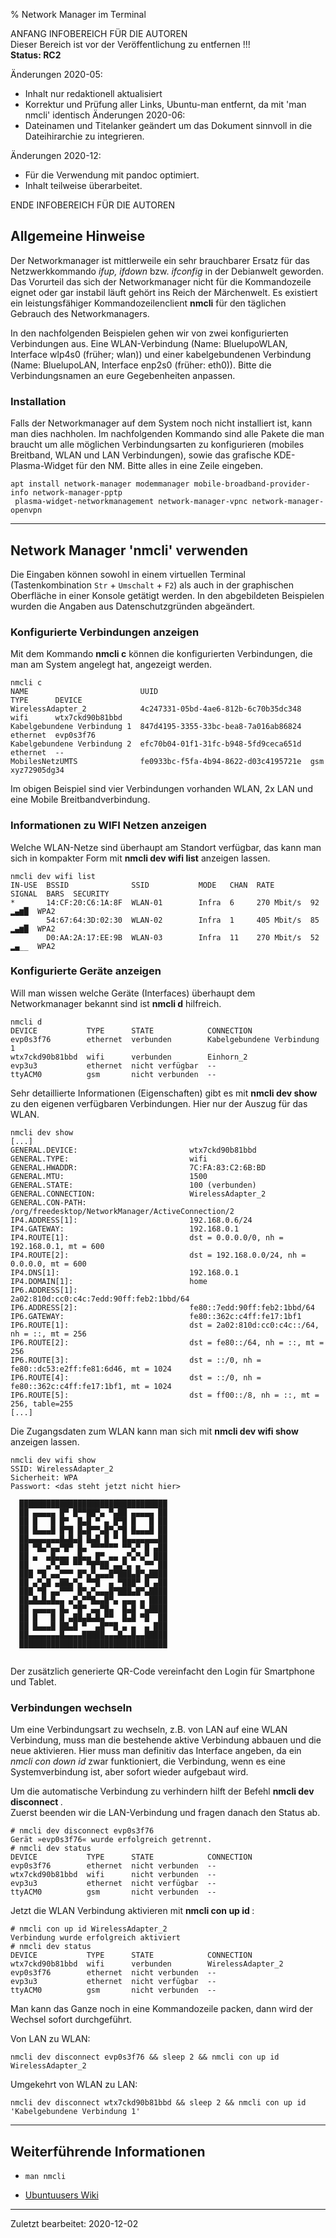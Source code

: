 % Network Manager im Terminal

ANFANG   INFOBEREICH FÜR DIE AUTOREN  
Dieser Bereich ist vor der Veröffentlichung zu entfernen !!!  
**Status: RC2**

Änderungen 2020-05:

+ Inhalt nur redaktionell aktualisiert
+ Korrektur und Prüfung aller Links, Ubuntu-man entfernt, da mit 'man nmcli' identisch
Änderungen 2020-06:
+ Dateinamen und Titelanker geändert um das Dokument sinnvoll in die Dateihirarchie zu integrieren.

Änderungen 2020-12:

+ Für die Verwendung mit pandoc optimiert.
+ Inhalt teilweise überarbeitet.

ENDE   INFOBEREICH FÜR DIE AUTOREN

## Allgemeine Hinweise

Der Networkmanager ist mittlerweile ein sehr brauchbarer Ersatz für das Netzwerkkommando  *ifup, ifdown*  bzw.  *ifconfig*  in der Debianwelt geworden. Das Vorurteil das sich der Networkmanager nicht für die Kommandozeile eignet oder gar instabil läuft gehört ins Reich der Märchenwelt. Es existiert ein leistungsfähiger Kommandozeilenclient  **nmcli**  für den täglichen Gebrauch des Networkmanagers.

In den nachfolgenden Beispielen gehen wir von zwei konfigurierten Verbindungen aus. Eine WLAN-Verbindung (Name: BluelupoWLAN, Interface wlp4s0 (früher; wlan)) und einer kabelgebundenen Verbindung (Name: BluelupoLAN, Interface enp2s0 (früher: eth0)). Bitte die Verbindungsnamen an eure Gegebenheiten anpassen.

### Installation

Falls der Networkmanager auf dem System noch nicht installiert ist, kann man dies nachholen. Im nachfolgenden Kommando sind alle Pakete die man braucht um alle möglichen Verbindungsarten zu konfigurieren (mobiles Breitband, WLAN und LAN Verbindungen), sowie das grafische KDE-Plasma-Widget für den NM. Bitte alles in eine Zeile eingeben.

~~~
apt install network-manager modemmanager mobile-broadband-provider-info network-manager-pptp
 plasma-widget-networkmanagement network-manager-vpnc network-manager-openvpn
~~~

---

## Network Manager 'nmcli' verwenden

Die Eingaben können sowohl in einem virtuellen Terminal (Tastenkombination `Str` + `Umschalt` + `F2`) als auch in der graphischen Oberfläche in einer Konsole getätigt werden. In den abgebildeten Beispielen wurden die Angaben aus Datenschutzgründen abgeändert.

### Konfigurierte Verbindungen anzeigen

Mit dem Kommando  **nmcli c**  können die konfigurierten Verbindungen, die man am System angelegt hat, angezeigt werden.

~~~
nmcli c
NAME                         UUID                                  TYPE      DEVICE
WirelessAdapter_2            4c247331-05bd-4ae6-812b-6c70b35dc348  wifi      wtx7ckd90b81bbd
Kabelgebundene Verbindung 1  847d4195-3355-33bc-bea8-7a016ab86824  ethernet  evp0s3f76
Kabelgebundene Verbindung 2  efc70b04-01f1-31fc-b948-5fd9ceca651d  ethernet  --
MobilesNetzUMTS              fe0933bc-f5fa-4b94-8622-d03c4195721e  gsm       xyz72905dg34
~~~

Im obigen Beispiel sind vier Verbindungen vorhanden WLAN, 2x LAN und eine Mobile Breitbandverbindung.

### Informationen zu WIFI Netzen anzeigen

Welche WLAN-Netze sind überhaupt am Standort verfügbar, das kann man sich in kompakter Form mit  **nmcli dev wifi list**  anzeigen lassen.

~~~
nmcli dev wifi list
IN-USE  BSSID              SSID           MODE   CHAN  RATE        SIGNAL  BARS  SECURITY
*       14:CF:20:C6:1A:8F  WLAN-01        Infra  6     270 Mbit/s  92      ▂▄▆█  WPA2
        54:67:64:3D:02:30  WLAN-02        Infra  1     405 Mbit/s  85      ▂▄▆█  WPA2
        D0:AA:2A:17:EE:9B  WLAN-03        Infra  11    270 Mbit/s  52      ▂▄__  WPA2
~~~

### Konfigurierte Geräte anzeigen

Will man wissen welche Geräte (Interfaces) überhaupt dem Networkmanager bekannt sind ist  **nmcli d**  hilfreich.

~~~
nmcli d
DEVICE           TYPE      STATE            CONNECTION
evp0s3f76        ethernet  verbunden        Kabelgebundene Verbindung 1 
wtx7ckd90b81bbd  wifi      verbunden        Einhorn_2
evp3u3           ethernet  nicht verfügbar  --
ttyACM0          gsm       nicht verbunden  --
~~~

Sehr detaillierte Informationen (Eigenschaften) gibt es mit  **nmcli dev show**  zu den eigenen verfügbaren Verbindungen. Hier nur der Auszug für das WLAN.

~~~
nmcli dev show
[...]
GENERAL.DEVICE:                         wtx7ckd90b81bbd
GENERAL.TYPE:                           wifi
GENERAL.HWADDR:                         7C:FA:83:C2:6B:BD
GENERAL.MTU:                            1500
GENERAL.STATE:                          100 (verbunden)
GENERAL.CONNECTION:                     WirelessAdapter_2
GENERAL.CON-PATH:                       /org/freedesktop/NetworkManager/ActiveConnection/2
IP4.ADDRESS[1]:                         192.168.0.6/24
IP4.GATEWAY:                            192.168.0.1
IP4.ROUTE[1]:                           dst = 0.0.0.0/0, nh = 192.168.0.1, mt = 600
IP4.ROUTE[2]:                           dst = 192.168.0.0/24, nh = 0.0.0.0, mt = 600
IP4.DNS[1]:                             192.168.0.1
IP4.DOMAIN[1]:                          home
IP6.ADDRESS[1]:                         2a02:810d:cc0:c4c:7edd:90ff:feb2:1bbd/64
IP6.ADDRESS[2]:                         fe80::7edd:90ff:feb2:1bbd/64
IP6.GATEWAY:                            fe80::362c:c4ff:fe17:1bf1
IP6.ROUTE[1]:                           dst = 2a02:810d:cc0:c4c::/64, nh = ::, mt = 256
IP6.ROUTE[2]:                           dst = fe80::/64, nh = ::, mt = 256
IP6.ROUTE[3]:                           dst = ::/0, nh = fe80::dc53:e2ff:fe81:6d46, mt = 1024
IP6.ROUTE[4]:                           dst = ::/0, nh = fe80::362c:c4ff:fe17:1bf1, mt = 1024
IP6.ROUTE[5]:                           dst = ff00::/8, nh = ::, mt = 256, table=255
[...]
~~~

Die Zugangsdaten zum WLAN kann man sich mit **nmcli dev wifi show** anzeigen lassen.

~~~
nmcli dev wifi show
SSID: WirelessAdapter_2
Sicherheit: WPA
Passwort: <das steht jetzt nicht hier>

  █████████████████████████████████
  ██ ▄▄▄▄▄ █▀ █▀▀██▀▄ ▀▄██ ▄▄▄▄▄ ██
  ██ █   █ █▀  █▄█ ▀ ▄ █▀█ █   █ ██
  ██ █▄▄▄█ █▀█ █▄█▀▀▄█▀▄▀█ █▄▄▄█ ██
  ██▄▄▄▄▄▄▄█▄█▄█ █▄█ █ ▀ █▄▄▄▄▄▄▄██
  ██ ▀█▄▀▄▄▀█▀ █▄ ▀▀▀▀▀▀ ▀▀▄▀ █ ▄██
  ██ ▄  ▄█▄▄▄ ▄█▄▄ █▀ ▄▄ ▄▀▄▀▄▀ ███
  ██    ▄▀▄▀▀ ▀▀ ▀█▀██ ▄▄▀▄ ▄ ▀▀ ██
  ███ ▀█ ▄▄▀▀▀ █▀▄▀▄▄▄█▀███▄█▀▄████
  ██ ▄▀▄█ ▄██▄▀▄ ▀▀█  ▄ ▀███▀ █ ▄██
  ███ ▀█ ▄▄▀▀▀ █▀▄▀▄▄▄█▀███▄█▀▄████
  ██▄█▄█▄█▄▄ ▄▀▄▀▀█▄▄█▀▄ ▄▄▄ ▄ ████
  ██ ▄▄▄▄▄ █▄ ▀█▀ ▄▄▀█▄  █▄█ ▀▄████
  ██ █   █ █ ▄██▄█▄█▄▀▀  █▄█ ▀█  ██
  ██ █▄▄▄█ ██▄█ ▀  ▄█▀▀█ ▄ ▄  ▄ ███
  ██▄▄▄▄▄▄▄█▄▄▄▄█████▄▄▄█▄▄█▄▄█████
  █████████████████████████████████
  
~~~

Der zusätzlich generierte QR-Code vereinfacht den Login für Smartphone und Tablet.

### Verbindungen wechseln

Um eine Verbindungsart zu wechseln, z.B. von LAN auf eine WLAN Verbindung, muss man die bestehende aktive Verbindung abbauen und die neue aktivieren. Hier muss man definitiv das Interface angeben, da ein  *nmcli con down id <Name>*  zwar funktioniert, die Verbindung, wenn es eine Systemverbindung ist, aber sofort wieder aufgebaut wird.

Um die automatische Verbindung zu verhindern hilft der Befehl **nmcli dev disconnect <Schnittstellenname>**.  
Zuerst beenden wir die LAN-Verbindung und fragen danach den Status ab.

~~~
# nmcli dev disconnect evp0s3f76
Gerät »evp0s3f76« wurde erfolgreich getrennt.
# nmcli dev status
DEVICE           TYPE      STATE            CONNECTION 
evp0s3f76        ethernet  nicht verbunden  --
wtx7ckd90b81bbd  wifi      nicht verbunden  --
evp3u3           ethernet  nicht verfügbar  --
ttyACM0          gsm       nicht verbunden  --
~~~

Jetzt die WLAN Verbindung aktivieren mit **nmcli con up id <Verbindungsname>**:

~~~
# nmcli con up id WirelessAdapter_2
Verbindung wurde erfolgreich aktiviert 
# nmcli dev status
DEVICE           TYPE      STATE            CONNECTION 
wtx7ckd90b81bbd  wifi      verbunden        WirelessAdapter_2
evp0s3f76        ethernet  nicht verbunden  --
evp3u3           ethernet  nicht verfügbar  --
ttyACM0          gsm       nicht verbunden  --
~~~

Man kann das Ganze noch in eine Kommandozeile packen, dann wird der Wechsel sofort durchgeführt.

Von LAN zu WLAN:

~~~
nmcli dev disconnect evp0s3f76 && sleep 2 && nmcli con up id WirelessAdapter_2
~~~

Umgekehrt von WLAN zu LAN:

~~~
nmcli dev disconnect wtx7ckd90b81bbd && sleep 2 && nmcli con up id 'Kabelgebundene Verbindung 1'
~~~

---

## Weiterführende Informationen

+       
    ~~~
    man nmcli
    ~~~

+ [Ubuntuusers Wiki](https://wiki.ubuntuusers.de/NetworkManager?redirect=no)

---

<div id="rev">Zuletzt bearbeitet: 2020-12-02</div>
